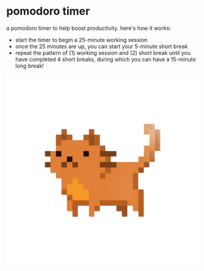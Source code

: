 # pomodoro timer
a pomodoro timer to help boost productivity. here's how it works:
* start the timer to begin a 25-minute working session
* once the 25 minutes are up, you can start your 5-minute short break
* repeat the pattern of (1) working session and (2) short break until you have completed 4 short breaks, during which you can have a 15-minute long break!

![alt text](orange_cat.png)
